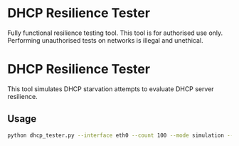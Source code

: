 # DHCP Resilience Tester

Fully functional resilience testing tool. This tool is for authorised use only. Performing unauthorised tests on networks is illegal and unethical.

# DHCP Resilience Tester

This tool simulates DHCP starvation attempts to evaluate DHCP server resilience.

## Usage
```bash
python dhcp_tester.py --interface eth0 --count 100 --mode simulation --report



